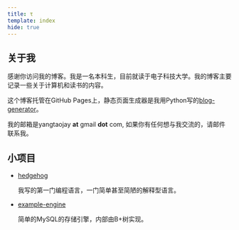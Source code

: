 ```yaml
---
title: τ
template: index
hide: true
---
```


## 关于我

感谢你访问我的博客。我是一名本科生，目前就读于电子科技大学。我的博客主要记录一些关于计算机和读书的内容。

这个博客托管在GitHub Pages上，静态页面生成器是我用Python写的[blog-generator](https://github.com/yangtau/static-blog-generator)。

我的邮箱是yangtaojay **at** gmail **dot** com, 如果你有任何想与我交流的，请邮件联系我。

## 小项目

- [hedgehog](https://github.com/yangtau/hedgehog)

    我写的第一门编程语言，一门简单甚至简陋的解释型语言。

- [example-engine](https://github.com/yangtau/example-engine)

    简单的MySQL的存储引擎，内部由B+树实现。
